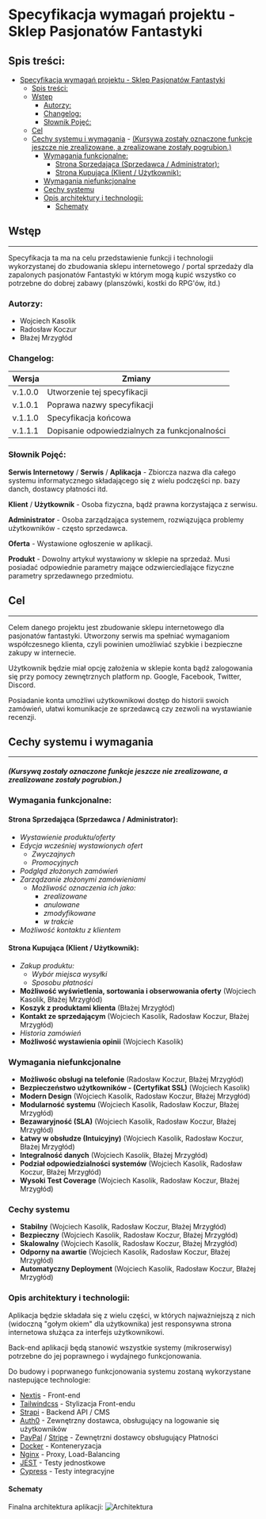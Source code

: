# Specyfikacja wymagań projektu - Sklep Pasjonatów Fantastyki

## Spis treści:
- [Specyfikacja wymagań projektu - Sklep Pasjonatów Fantastyki](#specyfikacja-wymagań-projektu---sklep-pasjonatów-fantastyki)
  - [Spis treści:](#spis-treści)
  - [Wstęp](#wstęp)
    - [Autorzy:](#autorzy)
    - [Changelog:](#changelog)
    - [Słownik Pojęć:](#słownik-pojęć)
  - [Cel](#cel)
  - [Cechy systemu i wymagania](#cechy-systemu-i-wymagania)
        - [(Kursywą zostały oznaczone funkcje jeszcze nie zrealizowane, a zrealizowane zostały pogrubion.)](#kursywą-zostały-oznaczone-funkcje-jeszcze-nie-zrealizowane-a-zrealizowane-zostały-pogrubion)
    - [Wymagania funkcjonalne:](#wymagania-funkcjonalne)
      - [Strona Sprzedająca (Sprzedawca / Administrator):](#strona-sprzedająca-sprzedawca--administrator)
      - [Strona Kupująca (Klient / Użytkownik):](#strona-kupująca-klient--użytkownik)
    - [Wymagania niefunkcjonalne](#wymagania-niefunkcjonalne)
    - [Cechy systemu](#cechy-systemu)
    - [Opis architektury i technologii:](#opis-architektury-i-technologii)
      - [Schematy](#schematy)


## Wstęp

---

Specyfikacja ta ma na celu przedstawienie funkcji i technologii wykorzystanej do zbudowania sklepu internetowego / portal sprzedaży dla zapalonych pasjonatów Fantastyki w którym mogą kupić wszystko co potrzebne do dobrej zabawy (planszówki, kostki do RPG'ów, itd.)

### Autorzy:
- Wojciech Kasolik
- Radosław Koczur
- Błażej Mrzygłód

### Changelog:

| Wersja    | Zmiany                             |
|-----------|------------------------------------|
|  v.1.0.0  | Utworzenie tej specyfikacji        |
|  v.1.0.1  | Poprawa nazwy specyfikacji         | 
|  v.1.1.0  | Specyfikacja końcowa               | 
|  v.1.1.1  | Dopisanie odpowiedzialnych za funkcjonalności | 

### Słownik Pojęć:

**Serwis Internetowy** / **Serwis** / **Aplikacja** - Zbiorcza nazwa dla całego systemu informatycznego składającego się z wielu podczęści np. bazy danch, dostawcy płatności itd.

**Klient** / **Użytkownik**  - Osoba fizyczna, bądź prawna korzystająca z serwisu.

**Administrator** - Osoba zarządzająca systemem, rozwiązująca problemy użytkowników - często sprzedawca. 

**Oferta** - Wystawione ogłoszenie w aplikacji.

**Produkt** - Dowolny artykuł wystawiony w sklepie na sprzedaż. Musi posiadać odpowiednie parametry mające odzwierciedlające fizyczne parametry sprzedawnego przedmiotu.


## Cel

---

Celem danego projektu jest zbudowanie sklepu internetowego dla pasjonatów fantastyki. Utworzony serwis ma spełniać wymaganiom współczesnego klienta, czyli powinien umożliwiać szybkie i bezpieczne zakupy w internecie.

Użytkownik będzie miał opcję założenia w sklepie konta bądź zalogowania się przy pomocy zewnętrznych platform np. Google, Facebook, Twitter, Discord.

Posiadanie konta umożliwi użytkownikowi dostęp do historii swoich zamówień, ułatwi komunikacje ze sprzedawcą czy zezwoli na wystawianie recenzji.

## Cechy systemu i wymagania

---

##### (Kursywą zostały oznaczone funkcje jeszcze nie zrealizowane, a zrealizowane zostały pogrubion.)

### Wymagania funkcjonalne:

#### Strona Sprzedająca (Sprzedawca / Administrator):
- *Wystawienie produktu/oferty*
- *Edycja wcześniej wystawionych ofert*
  - *Zwyczajnych*
  - *Promocyjnych*
- *Podgląd złożonych zamówień*
- *Zarządzanie złożonymi zamówieniami*
  - *Możliwość oznaczenia ich jako:*
    - *zrealizowane*
    - *anulowane*
    - *zmodyfikowane*
    - *w trakcie*
- *Możliwość kontaktu z klientem*

#### Strona Kupująca (Klient / Użytkownik):

- *Zakup produktu:*
  - *Wybór miejsca wysyłki*
  - *Sposobu płatności*
- **Możliwość wyświetlenia, sortowania i obserwowania oferty**  (Wojciech Kasolik, Błażej Mrzygłód)
- **Koszyk z produktami klienta**  (Błażej Mrzygłód)
- **Kontakt ze sprzedającym**  (Wojciech Kasolik, Radosław Koczur, Błażej Mrzygłód)
- *Historia zamówień*
- **Możliwość wystawienia opinii**  (Wojciech Kasolik)

### Wymagania niefunkcjonalne
- **Możliwośc obsługi na telefonie**  (Radosław Koczur, Błażej Mrzygłód)
- **Bezpieczeństwo użytkowników - (Certyfikat SSL)**  (Wojciech Kasolik)
- **Modern Design**  (Wojciech Kasolik, Radosław Koczur, Błażej Mrzygłód)
- **Modularność systemu**  (Wojciech Kasolik, Radosław Koczur, Błażej Mrzygłód)
- **Bezawaryjność (SLA)**  (Wojciech Kasolik, Radosław Koczur, Błażej Mrzygłód)
- **Łatwy w obsłudze (Intuicyjny)**  (Wojciech Kasolik, Radosław Koczur, Błażej Mrzygłód)
- **Integralność danych**  (Wojciech Kasolik, Błażej Mrzygłód)
- **Podział odpowiedzialności systemów**  (Wojciech Kasolik, Radosław Koczur, Błażej Mrzygłód)
- **Wysoki Test Coverage**  (Wojciech Kasolik, Radosław Koczur, Błażej Mrzygłód)

### Cechy systemu
- **Stabilny**  (Wojciech Kasolik, Radosław Koczur, Błażej Mrzygłód)
- **Bezpieczny**  (Wojciech Kasolik, Radosław Koczur, Błażej Mrzygłód)
- **Skalowalny**  (Wojciech Kasolik, Radosław Koczur, Błażej Mrzygłód)
- **Odporny na awartie**  (Wojciech Kasolik, Radosław Koczur, Błażej Mrzygłód)
- **Automatyczny Deployment** (Wojciech Kasolik, Radosław Koczur, Błażej Mrzygłód)

### Opis architektury i technologii:

Aplikacja będzie składała się z wielu części, w których najważniejszą z nich (widoczną "gołym okiem" dla użytkownika) jest responsywna strona internetowa służąca za interfejs użytkownikowi. 

Back-end aplikacji będą stanowić wszystkie systemy (mikroserwisy) potrzebne do jej poprawnego i wydajnego funkcjonowania.

Do budowy i poprwanego funkcjonowania systemu zostaną wykorzystane nastepujące technologie:
- [Nextjs](https://nextjs.org/)  - Front-end
- [Tailwindcss](https://tailwindcss.com/) - Stylizacja Front-endu
- [Strapi](https://strapi.io/) - Backend API / CMS
- [Auth0](https://auth0.com/) - Zewnętrzny dostawca, obsługujący na logowanie się użytkowników
- [PayPal](https://www.paypal.com/pl/home) / [Stripe](https://stripe.com/en-pl) - Zewnętrzni dostawcy obsługujący Płatności
- [Docker](https://www.docker.com/) - Konteneryzacja 
- [Nginx](https://www.nginx.com/) - Proxy, Load-Balancing
- [JEST](https://jestjs.io/) - Testy jednostkowe
- [Cypress](https://www.cypress.io/) - Testy integracyjne


#### Schematy
Finalna architektura aplikacji:
![Architektura](https://cms.spfcentaur.pl/uploads/schemat_f98c3ef214.png)

